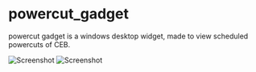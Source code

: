 # powercut_gadget
powercut gadget is a windows desktop widget, made to view scheduled powercuts of CEB.

![Screenshot](https://github.com/tirancm/powercut_gadget/blob/master/screentshot_1.jpg)
![Screenshot](https://github.com/tirancm/powercut_gadget/blob/master/screentshot_2.jpg)
